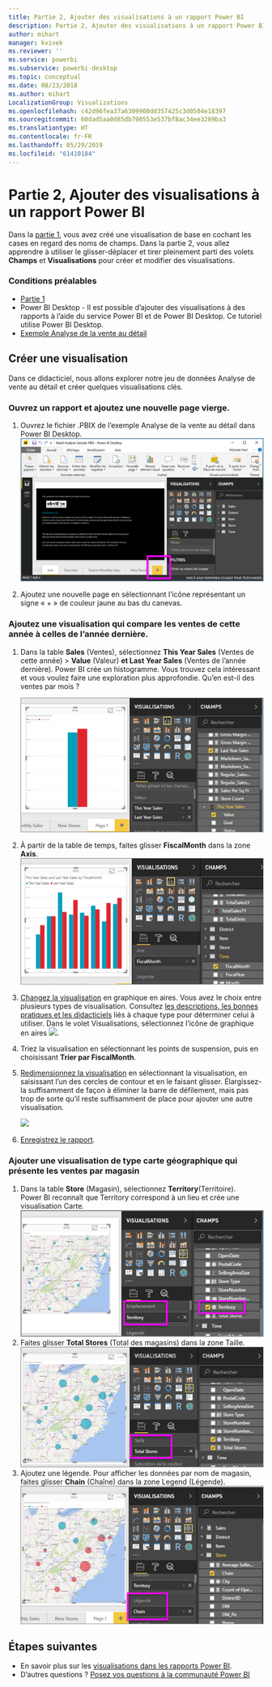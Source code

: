 ```yaml
---
title: Partie 2, Ajouter des visualisations à un rapport Power BI
description: Partie 2, Ajouter des visualisations à un rapport Power BI
author: mihart
manager: kvivek
ms.reviewer: ''
ms.service: powerbi
ms.subservice: powerbi-desktop
ms.topic: conceptual
ms.date: 08/23/2018
ms.author: mihart
LocalizationGroup: Visualizations
ms.openlocfilehash: c42d96fea37a6309908dd357425c3d0504e18397
ms.sourcegitcommit: 60dad5aa0d85db790553e537bf8ac34ee3289ba3
ms.translationtype: HT
ms.contentlocale: fr-FR
ms.lasthandoff: 05/29/2019
ms.locfileid: "61410184"
---
```

# <a name="part-2-add-visualizations-to-a-power-bi-report"></a>Partie 2, Ajouter des visualisations à un rapport Power BI
Dans la [partie 1](power-bi-report-add-visualizations-ii.md), vous avez créé une visualisation de base en cochant les cases en regard des noms de champs.  Dans la partie 2, vous allez apprendre à utiliser le glisser-déplacer et tirer pleinement parti des volets **Champs** et **Visualisations** pour créer et modifier des visualisations.

### <a name="prerequisites"></a>Conditions préalables
- [Partie 1](power-bi-report-add-visualizations-ii.md)
- Power BI Desktop - Il est possible d’ajouter des visualisations à des rapports à l’aide du service Power BI et de Power BI Desktop. Ce tutoriel utilise Power BI Desktop. 
- [Exemple Analyse de la vente au détail](http://download.microsoft.com/download/9/6/D/96DDC2FF-2568-491D-AAFA-AFDD6F763AE3/Retail%20Analysis%20Sample%20PBIX.pbix)

## <a name="create-a-new-visualization"></a>Créer une visualisation
Dans ce didacticiel, nous allons explorer notre jeu de données Analyse de vente au détail et créer quelques visualisations clés.

### <a name="open-a-report-and-add-a-new-blank-page"></a>Ouvrez un rapport et ajoutez une nouvelle page vierge.
1. Ouvrez le fichier .PBIX de l’exemple Analyse de la vente au détail dans Power BI Desktop. 
   ![](media/power-bi-report-add-visualizations-ii/power-bi-open-desktop.png)   

2. Ajoutez une nouvelle page en sélectionnant l’icône représentant un signe « + » de couleur jaune au bas du canevas.

### <a name="add-a-visualization-that-looks-at-this-years-sales-compared-to-last-year"></a>Ajoutez une visualisation qui compare les ventes de cette année à celles de l’année dernière.
1. Dans la table **Sales** (Ventes), sélectionnez **This Year Sales** (Ventes de cette année) > **Value** (Valeur) **et Last Year Sales** (Ventes de l’année dernière). Power BI crée un histogramme.  Vous trouvez cela intéressant et vous voulez faire une exploration plus approfondie. Qu’en est-il des ventes par mois ?  
   
   ![](media/power-bi-report-add-visualizations-ii/power-bi-barchart.png)
2. À partir de la table de temps, faites glisser **FiscalMonth** dans la zone **Axis**.  
   ![](media/power-bi-report-add-visualizations-ii/power-bi-month.png)
3. [Changez la visualisation](power-bi-report-change-visualization-type.md) en graphique en aires.  Vous avez le choix entre plusieurs types de visualisation. Consultez [les descriptions, les bonnes pratiques et les didacticiels](power-bi-visualization-types-for-reports-and-q-and-a.md) liés à chaque type pour déterminer celui à utiliser. Dans le volet Visualisations, sélectionnez l’icône de graphique en aires ![](media/power-bi-report-add-visualizations-ii/power-bi-areachart.png).
4. Triez la visualisation en sélectionnant les points de suspension, puis en choisissant **Trier par FiscalMonth**.
5. [Redimensionnez la visualisation](power-bi-visualization-move-and-resize.md) en sélectionnant la visualisation, en saisissant l’un des cercles de contour et en le faisant glisser. Élargissez-la suffisamment de façon à éliminer la barre de défilement, mais pas trop de sorte qu’il reste suffisamment de place pour ajouter une autre visualisation.
   
   ![](media/power-bi-report-add-visualizations-ii/pbi_part2_7b.png)
6. [Enregistrez le rapport](../service-report-save.md).

### <a name="add-a-map-visualization-that-looks-at-sales-by-location"></a>Ajouter une visualisation de type carte géographique qui présente les ventes par magasin
1. Dans la table **Store** (Magasin), sélectionnez **Territory**(Territoire). Power BI reconnaît que Territory correspond à un lieu et crée une visualisation Carte.  
   ![](media/power-bi-report-add-visualizations-ii/power-bi-map.png)
2. Faites glisser **Total Stores** (Total des magasins) dans la zone Taille.  
   ![](media/power-bi-report-add-visualizations-ii/power-bi-map2.png)
3. Ajoutez une légende.  Pour afficher les données par nom de magasin, faites glisser **Chain** (Chaîne) dans la zone Legend (Légende).  
   ![](media/power-bi-report-add-visualizations-ii/power-bi-legend.png)

## <a name="next-steps"></a>Étapes suivantes
* En savoir plus sur les [visualisations dans les rapports Power BI](power-bi-report-visualizations.md).  
* D’autres questions ? [Posez vos questions à la communauté Power BI](http://community.powerbi.com/)

